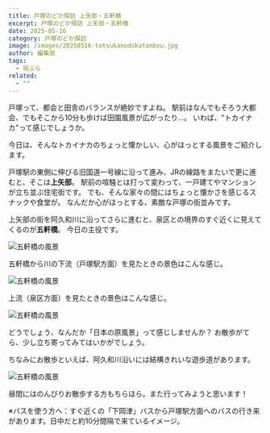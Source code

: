 ```yaml
---
title: 戸塚のどか探訪 上矢部・五軒橋
excerpt: 戸塚のどか探訪 上矢部・五軒橋
date: 2025-05-16
category: 戸塚のどか探訪
image: /images/20250516-totsukanodokatanbou.jpg
author: 編集部
tags:
  - 街ぶら
related:
  - ""
---
```

戸塚って、都会と田舎のバランスが絶妙ですよね。
駅前はなんでもそろう大都会、でもそこから10分も歩けば田園風景が広がったり…。
いわば、"トカイナカ"って感じでしょうか。

今日は、そんなトカイナカのちょっと懐かしい、心がほっとする風景をご紹介します。

戸塚駅の東側に伸びる旧国道一号線に沿って進み、JRの線路をまたいで更に進むと、そこは**上矢部**。
駅前の喧騒とは打って変わって、一戸建てやマンションが立ち並ぶ住宅街です。
でも、そんな家々の間にはちょっと懐かさを感じるスナックや食堂が。
なんだか心がほっとする、素敵な戸塚の街並みです。

上矢部の街を阿久和川に沿ってさらに進むと、泉区との境界のすぐ近くに見えてくるのが**五軒橋**。
今日の主役です。

<img src="/images/20250516-totsukanodokatanbou.jpg"
     alt="五軒橋の風景"
     class="mx-auto w-full md:w-2/3 rounded-lg shadow-md mb-8" />

五軒橋から川の下流（戸塚駅方面）を見たときの景色はこんな感じ。

<img src="/images/20250516-totsukanodokatanbou2.jpg"
alt="五軒橋の風景"
class="mx-auto w-full md:w-2/3 rounded-lg shadow-md mb-8" />

上流（泉区方面）を見たときの景色はこんな感じ。

<img src="/images/20250516-totsukanodokatanbou3.jpg"
alt="五軒橋の風景"
class="mx-auto w-full md:w-2/3 rounded-lg shadow-md mb-8" />

どうでしょう、なんだか「日本の原風景」って感じしませんか？
お散歩がてら、少し立ち寄ってみてはいかがでしょう。

ちなみにお散歩といえば、阿久和川沿いには結構きれいな遊歩道があります。

<img src="/images/20250516-totsukanodokatanbou4.jpg"
alt="五軒橋の風景"
class="mx-auto w-full md:w-2/3 rounded-lg shadow-md mb-8" />

昼間にはのんびりお散歩する方もちらほら。また行ってみようと思います！

※バスを使う方へ：すぐ近くの「下岡津」バスから戸塚駅方面へのバスの行き来があります。日中だと約10分間隔で来ているイメージ。
